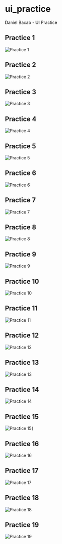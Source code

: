 # ui_practice
Daniel Bacab - UI Practice

## Practice 1
![Practice 1](./screenshots/practice_1.png)
## Practice 2
![Practice 2](./screenshots/practice_2.png)
## Practice 3
![Practice 3](./screenshots/practice_3.png)
## Practice 4
![Practice 4](./screenshots/practice_4.png)
## Practice 5
![Practice 5](./screenshots/practice_5.png)
## Practice 6
![Practice 6](./screenshots/practice_6.png)
## Practice 7
![Practice 7](./screenshots/practice_7.png)
## Practice 8
![Practice 8](./screenshots/practice_8.png)
## Practice 9
![Practice 9](./screenshots/practice_9.png)
## Practice 10
![Practice 10](./screenshots/practice_10.png)
## Practice 11
![Practice 11](./screenshots/practice_11.png)
## Practice 12
![Practice 12](./screenshots/practice_12.png)
## Practice 13
![Practice 13](./screenshots/practice_13.png)
## Practice 14
![Practice 14](./screenshots/practice_14.png)
## Practice 15
![Practice 15](./screenshots/practice_15.png)}
## Practice 16
![Practice 16](./screenshots/practice_16.png)
## Practice 17
![Practice 17](./screenshots/practice_17.png)
## Practice 18
![Practice 18](./screenshots/practice_18.png)
## Practice 19
![Practice 19](./screenshots/practice_19.png)
